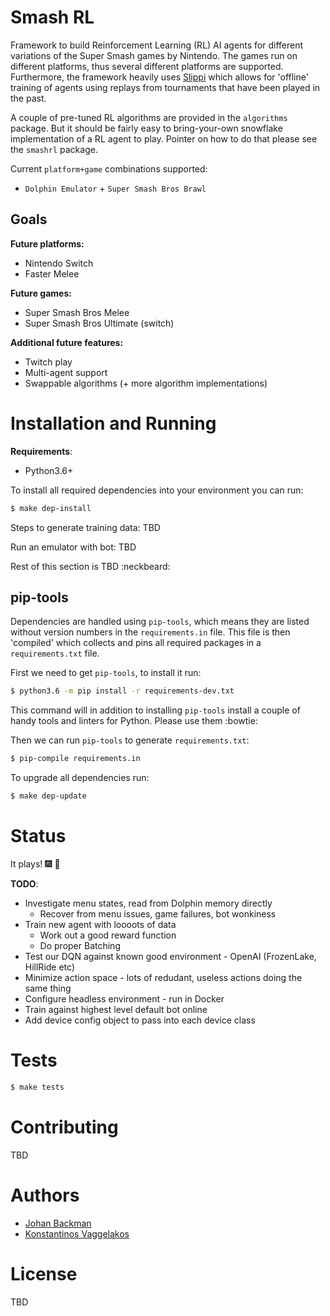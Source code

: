 # Smash RL
Framework to build Reinforcement Learning (RL) AI agents for different
variations of the Super Smash games by Nintendo. The games run on different
platforms, thus several different platforms are supported. Furthermore, the
framework heavily uses [Slippi](https://github.com/project-slippi) which allows
for 'offline' training of agents using replays from tournaments that have been
played in the past.

A couple of pre-tuned RL algorithms are provided in the `algorithms` package.
But it should be fairly easy to bring-your-own snowflake implementation of a RL
agent to play. Pointer on how to do that please see the `smashrl` package.

Current `platform+game` combinations supported:
* `Dolphin Emulator` + `Super Smash Bros Brawl`

## Goals

**Future platforms:**
* Nintendo Switch
* Faster Melee

**Future games:**
* Super Smash Bros Melee
* Super Smash Bros Ultimate (switch)

**Additional future features:**
* Twitch play
* Multi-agent support
* Swappable algorithms (+ more algorithm implementations)

# Installation and Running

**Requirements**:
* Python3.6+

To install all required dependencies into your environment you can run:
```bash
$ make dep-install
```

Steps to generate training data:
TBD

Run an emulator with bot:
TBD

Rest of this section is TBD :neckbeard:

## pip-tools
Dependencies are handled using `pip-tools`, which means they are listed without
version numbers in the `requirements.in` file. This file is then 'compiled' which
collects and pins all required packages in a `requirements.txt` file.

First we need to get `pip-tools`, to install it run:
```bash
$ python3.6 -m pip install -r requirements-dev.txt
```
This command will in addition to installing `pip-tools` install a couple of
handy tools and linters for Python. Please use them :bowtie:

Then we can run `pip-tools` to generate `requirements.txt`:
```bash
$ pip-compile requirements.in
```

To upgrade all dependencies run:
```bash
$ make dep-update
```

# Status
It plays! :fireworks: :beer:

**TODO**:

* Investigate menu states, read from Dolphin memory directly
  * Recover from menu issues, game failures, bot wonkiness
* Train new agent with loooots of data
  * Work out a good reward function
  * Do proper Batching
* Test our DQN against known good environment - OpenAI (FrozenLake, HillRide etc)
* Minimize action space - lots of redudant, useless actions doing the same thing
* Configure headless environment - run in Docker
* Train against highest level default bot online
* Add device config object to pass into each device class

# Tests
```bash
$ make tests
```

# Contributing
TBD

# Authors
* [Johan Backman](https://github.com/barreyo)
* [Konstantinos Vaggelakos](https://github.com/kvaggelakos)

# License
TBD
